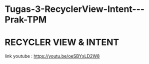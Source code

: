 # Tugas-3-RecyclerView-Intent---Prak-TPM
# RECYCLER VIEW & INTENT
link youtube : https://youtu.be/oeSBYxLD2W8
